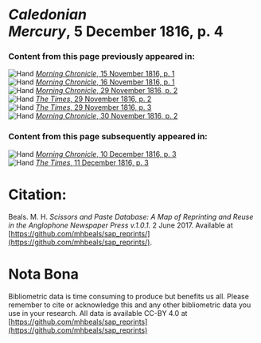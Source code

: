 # *Caledonian Mercury*, 5 December 1816, p. 4  
  
### Content from this page previously appeared in:  
![Hand](http://scissorsandpaste.net/wp-content/uploads/2017/06/smallhandpointer.png) [*Morning Chronicle*, 15 November 1816, p. 1](https://mhbeals.github.io/sap_html/Morning-Chronicle/Morning-Chronicle-15-November-1816-p-1)  
![Hand](http://scissorsandpaste.net/wp-content/uploads/2017/06/smallhandpointer.png) [*Morning Chronicle*, 16 November 1816, p. 1](https://mhbeals.github.io/sap_html/Morning-Chronicle/Morning-Chronicle-16-November-1816-p-1)  
![Hand](http://scissorsandpaste.net/wp-content/uploads/2017/06/smallhandpointer.png) [*Morning Chronicle*, 29 November 1816, p. 2](https://mhbeals.github.io/sap_html/Morning-Chronicle/Morning-Chronicle-29-November-1816-p-2)  
![Hand](http://scissorsandpaste.net/wp-content/uploads/2017/06/smallhandpointer.png) [*The Times*, 29 November 1816, p. 2](https://mhbeals.github.io/sap_html/The-Times/The-Times-29-November-1816-p-2)  
![Hand](http://scissorsandpaste.net/wp-content/uploads/2017/06/smallhandpointer.png) [*The Times*, 29 November 1816, p. 3](https://mhbeals.github.io/sap_html/The-Times/The-Times-29-November-1816-p-3)  
![Hand](http://scissorsandpaste.net/wp-content/uploads/2017/06/smallhandpointer.png) [*Morning Chronicle*, 30 November 1816, p. 2](https://mhbeals.github.io/sap_html/Morning-Chronicle/Morning-Chronicle-30-November-1816-p-2)  
  
### Content from this page subsequently appeared in:  
![Hand](http://scissorsandpaste.net/wp-content/uploads/2017/06/smallhandpointer.png) [*Morning Chronicle*, 10 December 1816, p. 3](https://mhbeals.github.io/sap_html/Morning-Chronicle/Morning-Chronicle-10-December-1816-p-3)  
![Hand](http://scissorsandpaste.net/wp-content/uploads/2017/06/smallhandpointer.png) [*The Times*, 11 December 1816, p. 3](https://mhbeals.github.io/sap_html/The-Times/The-Times-11-December-1816-p-3)  


# Citation: 

Beals. M. H. *Scissors and Paste Database: A Map of Reprinting and Reuse in the Anglophone Newspaper Press v.1.0.1.* 2 June 2017. Available at [https://github.com/mhbeals/sap_reprints/](https://github.com/mhbeals/sap_reprints/). 

# Nota Bona

Bibliometric data is time consuming to produce but benefits us all. Please remember to cite or acknowledge this and any other bibliometric data you use in your research. All data is available CC-BY 4.0 at [https://github.com/mhbeals/sap_reprints](https://github.com/mhbeals/sap_reprints)